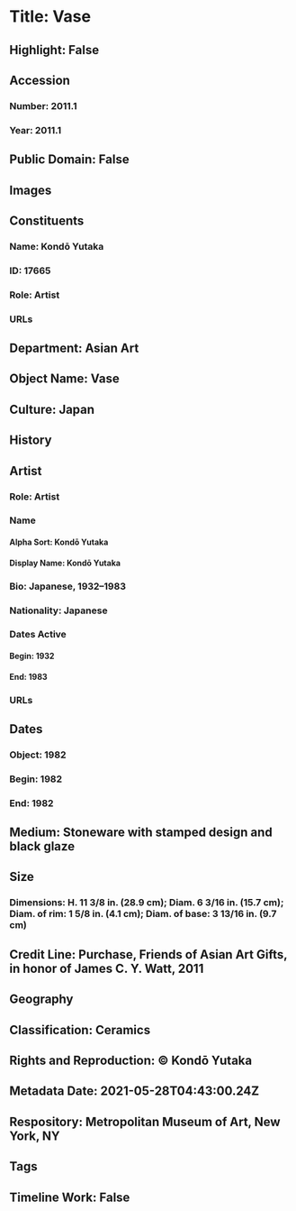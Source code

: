 # Title: Vase
## Highlight: False
## Accession
### Number: 2011.1
### Year: 2011.1
## Public Domain: False
## Images
## Constituents
### Name: Kondō Yutaka
### ID: 17665
### Role: Artist
### URLs
## Department: Asian Art
## Object Name: Vase
## Culture: Japan
## History
## Artist
### Role: Artist
### Name
#### Alpha Sort: Kondō Yutaka
#### Display Name: Kondō Yutaka
### Bio: Japanese, 1932–1983
### Nationality: Japanese
### Dates Active
#### Begin: 1932
#### End: 1983
### URLs
## Dates
### Object: 1982
### Begin: 1982
### End: 1982
## Medium: Stoneware with stamped design and black glaze
## Size
### Dimensions: H. 11 3/8 in. (28.9 cm); Diam. 6 3/16 in. (15.7 cm); Diam. of rim: 1 5/8 in. (4.1 cm); Diam. of base: 3 13/16 in. (9.7 cm)
## Credit Line: Purchase, Friends of Asian Art Gifts, in honor of James C. Y. Watt, 2011
## Geography
## Classification: Ceramics
## Rights and Reproduction: © Kondō Yutaka
## Metadata Date: 2021-05-28T04:43:00.24Z
## Respository: Metropolitan Museum of Art, New York, NY
## Tags
## Timeline Work: False